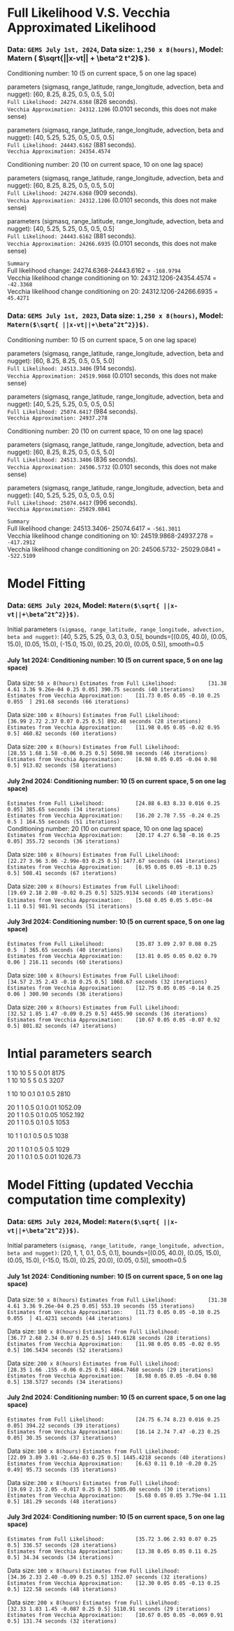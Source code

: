 
# Full Likelihood V.S. Vecchia Approximated Likelihood

### Data: ```GEMS July 1st, 2024```, Data size: ```1,250 x 8(hours)```, Model: Matern ( $\sqrt{||x-vt|| + \beta^2 t^2}$ ).

Conditioning number: 10 (5 on current space, 5 on one lag space)

parameters (sigmasq, range_latitude, range_longitude, advection, beta and nugget): [60, 8.25, 8.25, 0.5, 0.5, 5.0]          
```Full Likelihood: 24274.6368``` (826 seconds).     
```Vecchia Approximation: 24312.1206``` (0.0101 seconds, this does not make sense)     

parameters (sigmasq, range_latitude, range_longitude, advection, beta and nugget): [40, 5.25, 5.25, 0.5, 0.5, 0.5]           
```Full Likelihood: 24443.6162``` (881 seconds).        
```Vecchia Approximation: 24354.4574``` 

Conditioning number: 20 (10 on current space, 10 on one lag space)

parameters (sigmasq, range_latitude, range_longitude, advection, beta and nugget): [60, 8.25, 8.25, 0.5, 0.5, 5.0]          
```Full Likelihood: 24274.6368``` (909 seconds).     
```Vecchia Approximation: 24312.1206``` (0.0101 seconds, this does not make sense)     

parameters (sigmasq, range_latitude, range_longitude, advection, beta and nugget): [40, 5.25, 5.25, 0.5, 0.5, 0.5]           
```Full Likelihood: 24443.6162``` (881 seconds).        
```Vecchia Approximation: 24266.6935``` (0.0101 seconds, this does not make sense)   

```Summary```       
Full likelihood change: 24274.6368-24443.6162 = ```-168.9794```         
Vecchia likelihood change conditioning on 10:  24312.1206-24354.4574 = ```-42.3368```       
Vecchia likelihood change conditioning on 20:  24312.1206-24266.6935 = ```45.4271```           

### Data: ```GEMS July 1st, 2023```, Data size: ```1,250 x 8(hours)```, Model: ```Matern($\sqrt{ ||x-vt||+\beta^2t^2}}$)```.

Conditioning number: 10 (5 on current space, 5 on one lag space)

parameters (sigmasq, range_latitude, range_longitude, advection, beta and nugget): [60, 8.25, 8.25, 0.5, 0.5, 5.0]          
```Full Likelihood: 24513.3406``` (914 seconds).              
```Vecchia Approximation: 24519.9868``` (0.0101 seconds, this does not make sense)     

parameters (sigmasq, range_latitude, range_longitude, advection, beta and nugget): [40, 5.25, 5.25, 0.5, 0.5, 0.5]           
```Full Likelihood: 25074.6417``` (984 seconds).            
```Vecchia Approximation: 24937.278```        

Conditioning number: 20 (10 on current space, 10 on one lag space)

parameters (sigmasq, range_latitude, range_longitude, advection, beta and nugget): [60, 8.25, 8.25, 0.5, 0.5, 5.0]          
```Full Likelihood: 24513.3406``` (836 seconds).     
```Vecchia Approximation: 24506.5732``` (0.0101 seconds, this does not make sense)  

parameters (sigmasq, range_latitude, range_longitude, advection, beta and nugget): [40, 5.25, 5.25, 0.5, 0.5, 0.5]           
```Full Likelihood: 25074.6417``` (996 seconds).            
```Vecchia Approximation: 25029.0841```       

```Summary```              
Full likelihood change: 24513.3406- 25074.6417 = ```-561.3011```       
Vecchia likelihood change conditioning on 10:  24519.9868-24937.278 = ```-417.2912```       
Vecchia likelihood change conditioning on 20:  24506.5732- 25029.0841 = ```-522.5109```           


# Model Fitting

### Data: ```GEMS July 2024```, Model: ```Matern($\sqrt{ ||x-vt||+\beta^2t^2}}$)```.
Initial parameters ```(sigmasq, range_latitude, range_longitude, advection, beta and nugget)```: [40, 5.25, 5.25, 0.3, 0.3, 0.5],  bounds=[(0.05, 40.0), (0.05, 15.0), (0.05, 15.0), (-15.0, 15.0), (0.25, 20.0), (0.05, 0.5)], smooth=0.5  

#### July 1st 2024: Conditioning number: 10 (5 on current space, 5 on one lag space)    
Data size: ```50 x 8(hours)```
```Estimates from Full Likelihood:          [31.38 4.61 3.36 9.26e-04 0.25 0.05] 390.75 seconds (40 iterations)```                      
```Estimates from Vecchia Approximation:    [11.73 0.05 0.05 -0.10 0.25 0.055  ] 291.68 seconds (66 iterations)```     

Data size: ```100 x 8(hours)```
```Estimates from Full Likelihood:          [36.99 2.72 2.37 0.07 0.25 0.5] 892.48 seconds (28 iterations)```                      
```Estimates from Vecchia Approximation:    [11.98 0.05 0.05 -0.02 0.95 0.5] 460.82 seconds (60 iterations)``` 

Data size: ```200 x 8(hours)```
```Estimates from Full Likelihood:          [28.55 1.68 1.58 -0.06 0.25 0.5] 5698.98 seconds (46 iterations)```                      
```Estimates from Vecchia Approximation:    [8.98 0.05 0.05 -0.04 0.98 0.5] 913.02 seconds (58 iterations)```

         
#### July 2nd 2024:  Conditioning number: 10 (5 on current space, 5 on one lag space)       

```Estimates from Full Likelihood:          [24.88 6.83 8.33 0.016 0.25 0.05] 385.65 seconds (34 iterations)```                           
```Estimates from Vecchia Approximation:    [16.20 2.78 7.55 -0.24 0.25 0.5 ] 164.55 seconds (51 iterations)```          
 Conditioning number: 20 (10 on current space, 10 on one lag space)                 
```Estimates from Vecchia Approximation:    [20.17 4.27 6.58 -0.16 0.25 0.05] 355.72 seconds (36 iterations)```   

Data size: ```100 x 8(hours)```
```Estimates from Full Likelihood:          [22.27 3.96 3.06 -2.99e-03 0.25 0.5] 1477.67 seconds (44 iterations)```                      
```Estimates from Vecchia Approximation:    [6.95 0.05 0.05 -0.13 0.25 0.5] 508.41 seconds (67 iterations)```

Data size: ```200 x 8(hours)```
```Estimates from Full Likelihood:          [19.69 2.18 2.08 -0.02 0.25 0.5] 5325.9134 seconds (40 iterations)```                      
```Estimates from Vecchia Approximation:    [5.68 0.05 0.05 5.05ㄷ-04 1.11 0.5] 981.91 seconds (51 iterations)```

#### July 3rd 2024:  Conditioning number: 10 (5 on current space, 5 on one lag space)       
    
```Estimates from Full Likelihood:          [35.87 3.09 2.97 0.08 0.25 0.5  ] 365.65 seconds (40 iterations)```                           
```Estimates from Vecchia Approximation:    [13.81 0.05 0.05 0.02 0.79 0.06 ] 216.11 seconds (60 iterations)``` 

Data size: ```100 x 8(hours)```
```Estimates from Full Likelihood:          [34.57 2.35 2.43 -0.10 0.25 0.5] 1068.67 seconds (32 iterations)```                      
```Estimates from Vecchia Approximation:    [12.75 0.05 0.05 -0.14 0.25 0.06 ] 300.90 seconds (36 iterations)```

Data size: ```200 x 8(hours)```
```Estimates from Full Likelihood:          [32.52 1.85 1.47 -0.09 0.25 0.5] 4455.90 seconds (36 iterations)```                      
```Estimates from Vecchia Approximation:    [10.67 0.05 0.05 -0.07 0.92 0.5] 801.82 seconds (47 iterations)```

# Intial parameters search

1 10 10 5 5 0.01 8175   
1 10 10 5 5 0.5 3207   

1 10 10 0.1 0.1 0.5 2810   

20 1 1 0.5 0.1 0.01 1052.09   
20 1 1 0.5 0.1 0.05 1052.192   
20 1 1 0.5 0.1 0.5 1053   

10 1 1 0.1 0.5 0.5 1038   

20 1 1 0.1 0.5 0.5 1029   
20 1 1 0.1 0.5 0.01 1026.73   


# Model Fitting (updated Vecchia computation time complexity)

### Data: ```GEMS July 2024```, Model: ```Matern($\sqrt{ ||x-vt||+\beta^2t^2}}$)```.
Initial parameters ```(sigmasq, range_latitude, range_longitude, advection, beta and nugget)```: [20, 1, 1, 0.1, 0.5, 0.1],  bounds=[(0.05, 40.0), (0.05, 15.0), (0.05, 15.0), (-15.0, 15.0), (0.25, 20.0), (0.05, 0.5)], smooth=0.5  

#### July 1st 2024: Conditioning number: 10 (5 on current space, 5 on one lag space)    
Data size: ```50 x 8(hours)```
```Estimates from Full Likelihood:          [31.38 4.61 3.36 9.26e-04 0.25 0.05] 553.19 seconds (55 iterations)```                      
```Estimates from Vecchia Approximation:    [11.73 0.05 0.05 -0.10 0.25 0.055  ] 41.4231 seconds (44 iterations)```     

Data size: ```100 x 8(hours)```
```Estimates from Full Likelihood:          [36.77 2.68 2.34 0.07 0.25 0.5] 1449.6128 seconds (28 iterations)```                      
```Estimates from Vecchia Approximation:    [11.98 0.05 0.05 -0.02 0.95 0.5] 106.5434 seconds (52 iterations)``` 

Data size: ```200 x 8(hours)```
```Estimates from Full Likelihood:          [28.35 1.66 .155 -0.06 0.25 0.5] 4864.7468 seconds (29 iterations)```                      
```Estimates from Vecchia Approximation:    [8.98 0.05 0.05 -0.04 0.98 0.5] 138.5727 seconds (34 iterations)```

         
#### July 2nd 2024:  Conditioning number: 10 (5 on current space, 5 on one lag space)       

```Estimates from Full Likelihood:          [24.75 6.74 8.23 0.016 0.25 0.05] 394.22 seconds (39 iterations)```                               
```Estimates from Vecchia Approximation:    [16.14 2.74 7.47 -0.23 0.25 0.05] 30.35 seconds (37 iterations)```   

Data size: ```100 x 8(hours)```
```Estimates from Full Likelihood:          [22.09 3.89 3.01 -2.64e-03 0.25 0.5] 1445.4218 seconds (40 iterations)```                      
```Estimates from Vecchia Approximation:    [6.63 0.11 0.10 -0.20 0.25 0.49] 95.73 seconds (35 iterations)```

Data size: ```200 x 8(hours)```
```Estimates from Full Likelihood:          [19.69 2.15 2.05 -0.017 0.25 0.5] 5305.00 seconds (30 iterations)```                      
```Estimates from Vecchia Approximation:    [5.68 0.05 0.05 3.79e-04 1.11 0.5] 181.29 seconds (48 iterations)```

#### July 3rd 2024:  Conditioning number: 10 (5 on current space, 5 on one lag space)       
    
```Estimates from Full Likelihood:          [35.72 3.06 2.93 0.07 0.25 0.5] 336.57 seconds (28 iterations)```                           
```Estimates from Vecchia Approximation:    [13.38 0.05 0.05 0.11 0.25 0.5] 34.34 seconds (34 iterations)``` 

Data size: ```100 x 8(hours)```
```Estimates from Full Likelihood:          [34.36 2.33 2.40 -0.09 0.25 0.5] 1352.07 seconds (32 iterations)```                      
```Estimates from Vecchia Approximation:    [12.30 0.05 0.05 -0.13 0.25 0.5] 122.58 seconds (48 iterations)```

Data size: ```200 x 8(hours)```
```Estimates from Full Likelihood:          [32.33 1.83 1.45 -0.087 0.25 0.5] 5110.91 seconds (29 iterations)```                      
```Estimates from Vecchia Approximation:    [10.67 0.05 0.05 -0.069 0.91 0.5] 131.74 seconds (32 iterations)```





